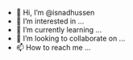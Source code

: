 - 👋 Hi, I’m @isnadhussen
- 👀 I’m interested in ...
- 🌱 I’m currently learning ...
- 💞️ I’m looking to collaborate on ...
- 📫 How to reach me ...

<!---
isnadhussen/isnadhussen is a ✨ special ✨ repository because its `README.md` (this file) appears on your GitHub profile.
You can click the Preview link to take a look at your changes.
--->

